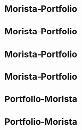 # Morista-Portfolio
# Morista-Portfolio
# Morista-Portfolio
# Morista-Portfolio
# Portfolio-Morista
# Portfolio-Morista
